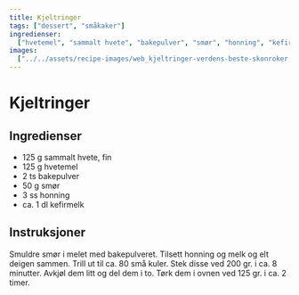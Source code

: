 ```yaml
---
title: Kjeltringer
tags: ["dessert", "småkaker"]
ingredienser:
  ["hvetemel", "sammalt hvete", "bakepulver", "smør", "honning", "kefir"]
images:
  ["../../assets/recipe-images/web_kjeltringer-verdens-beste-skonroker.jpg"]
---
```


# Kjeltringer

## Ingredienser

- 125 g sammalt hvete, fin
- 125 g hvetemel
- 2 ts bakepulver
- 50 g smør
- 3 ss honning
- ca. 1 dl kefirmelk

## Instruksjoner

Smuldre smør i melet med bakepulveret. Tilsett honning og melk og elt deigen sammen. Trill ut til ca. 80 små kuler. Stek disse ved 200 gr. i ca. 8 minutter. Avkjøl dem litt og del dem i to. Tørk dem i ovnen ved 125 gr. i ca. 2 timer.
